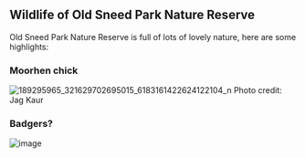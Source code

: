 ## Wildlife of Old Sneed Park Nature Reserve 

Old Sneed Park Nature Reserve is full of lots of lovely nature, here are some highlights:

### Moorhen chick
![189295965_321629702695015_6183161422624122104_n](https://user-images.githubusercontent.com/74665965/120632742-3087a580-c461-11eb-8b8d-e006c7a4fbd8.jpg)
Photo credit: Jag Kaur

### Badgers?
![image](https://user-images.githubusercontent.com/74665965/120633631-447fd700-c462-11eb-9a67-03863b3c5fea.png)
